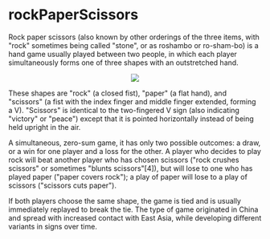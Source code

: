# rockPaperScissors
<p>
Rock paper scissors (also known by other orderings of the three items, with "rock" sometimes being called "stone", or as roshambo or ro-sham-bo) is a hand game usually played between two people, in which each player simultaneously forms one of three shapes with an outstretched hand.
</p>
<p align="center">
  <img src="https://i.postimg.cc/tJrtdgSB/rock-paper-scissors-2x.png">
</p>
<p>
These shapes are "rock" (a closed fist), "paper" (a flat hand), and "scissors" (a fist with the index finger and middle finger extended, forming a V).
"Scissors" is identical to the two-fingered V sign (also indicating "victory" or "peace") except that it is pointed horizontally instead of being held upright in the air.
</p>
<p>
A simultaneous, zero-sum game, it has only two possible outcomes: a draw, or a win for one player and a loss for the other.
A player who decides to play rock will beat another player who has chosen scissors ("rock crushes scissors" or sometimes "blunts scissors"[4]), but will lose to one who has played paper ("paper covers rock"); a play of paper will lose to a play of scissors ("scissors cuts paper").
</p>
<p>
If both players choose the same shape, the game is tied and is usually immediately replayed to break the tie. 
The type of game originated in China and spread with increased contact with East Asia, while developing different variants in signs over time.
</p>
